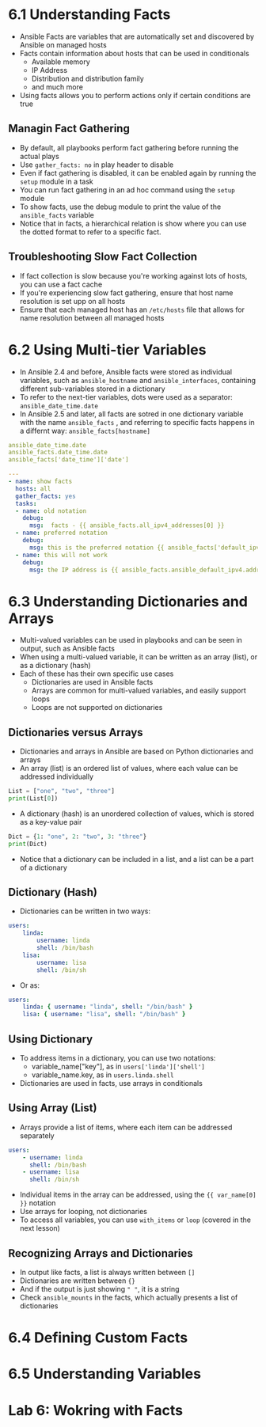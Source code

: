 # 6.1 Understanding Facts
- Ansible Facts are variables that are automatically set and discovered by Ansible on managed hosts
- Facts contain information about hosts that can be used in conditionals
  - Available memory
  - IP Address
  - Distribution and distribution family
  - and much more
- Using facts allows you to perform actions only if certain conditions are true

## Managin Fact Gathering
- By default, all playbooks perform fact gathering before running the actual plays
- Use `gather_facts: no` in play header to disable
- Even if fact gathering is disabled, it can be enabled again by running the `setup` module in a task
- You can run fact gathering in an ad hoc command using the `setup` module
- To show facts, use the debug module to print the value of the `ansible_facts` variable
- Notice that in facts, a hierarchical relation is show where you can use the dotted format to refer to a specific fact.

## Troubleshooting Slow Fact Collection
- If fact collection is slow because you're working against lots of hosts, you can use a fact cache
- If you're experiencing slow fact gathering, ensure that host name resolution is set upp on all hosts
- Ensure that each managed host has an `/etc/hosts` file that allows for name resolution between all managed hosts

# 6.2 Using Multi-tier Variables

- In Ansible 2.4 and before, Ansible facts were stored as individual variables, such as `ansible_hostname` and `ansible_interfaces`, containing different sub-variables stored in a dictionary
- To refer to the next-tier variables, dots were used as a separator: `ansible_date_time.date`
- In Ansible 2.5 and later, all facts are sotred in one dictionary variable with the name `ansible_facts` , and referring to specific facts happens in a differnt way: `ansible_facts[hostname]`

```yaml
ansible_date_time.date
ansible_facts.date_time.date
ansible_facts['date_time']['date']
```

```yaml
---
- name: show facts
  hosts: all
  gather_facts: yes
  tasks:
  - name: old notation
    debug:
      msg:  facts - {{ ansible_facts.all_ipv4_addresses[0] }}
  - name: preferred notation
    debug:
      msg: this is the preferred notation {{ ansible_facts['default_ipv4']['address'] }}
  - name: this will not work
    debug:
      msg: the IP address is {{ ansible_facts.ansible_default_ipv4.address }}
```
# 6.3 Understanding Dictionaries and Arrays
- Multi-valued variables can be used in playbooks and can be seen in output, such as Ansible facts
- When using a multi-valued variable, it can be written as an array (list), or as a dictionary (hash)
- Each of these has their own specific use cases
  - Dictionaries are used in Ansible facts
  - Arrays are common for multi-valued variables, and easily support loops
  - Loops are not supported on dictionaries

## Dictionaries versus Arrays
- Dictionaries and arrays in Ansible are based on Python dictionaries and arrays
- An array (list) is an ordered list of values, where each value can be addressed individually
```python
List = ["one", "two", "three"]
print(List[0])
```
- A dictionary (hash) is an unordered collection of values, which is stored as a key-value pair
```python
Dict = {1: "one", 2: "two", 3: "three"}
print(Dict)
```
- Notice that a dictionary can be included in a list, and a list can be a part of a dictionary

## Dictionary (Hash)
- Dictionaries can be written in two ways:
```yaml
users:
    linda:
        username: linda
        shell: /bin/bash
    lisa:
        username: lisa
        shell: /bin/sh
```

- Or as:
```yaml
users:
    linda: { username: "linda", shell: "/bin/bash" }
    lisa: { username: "lisa", shell: "/bin/bash" }
```

## Using Dictionary
- To address items in a dictionary, you can use two notations:
  - variable_name["key"], as in `users['linda']['shell']`
  - variable_name.key, as in `users.linda.shell`
- Dictionaries are used in facts, use arrays in conditionals

## Using Array (List)
- Arrays provide a list of items, where each item can be addressed separately
```yaml
users:
    - username: linda
      shell: /bin/bash
    - username: lisa
      shell: /bin/sh
```
- Individual items in the array can be addressed, using the `{{ var_name[0] }}` notation
- Use arrays for looping, not dictionaries
- To access all variables, you can use `with_items` or `loop` (covered in the next lesson)

## Recognizing Arrays and Dictionaries
- In output like facts, a list is always written between `[]`
- Dictionaries are written between `{}`
- And if the output is just showing `" "`, it is a string
- Check `ansible_mounts` in the facts, which actually presents a list of dictionaries

# 6.4 Defining Custom Facts
# 6.5 Understanding Variables
# Lab 6: Wokring with Facts